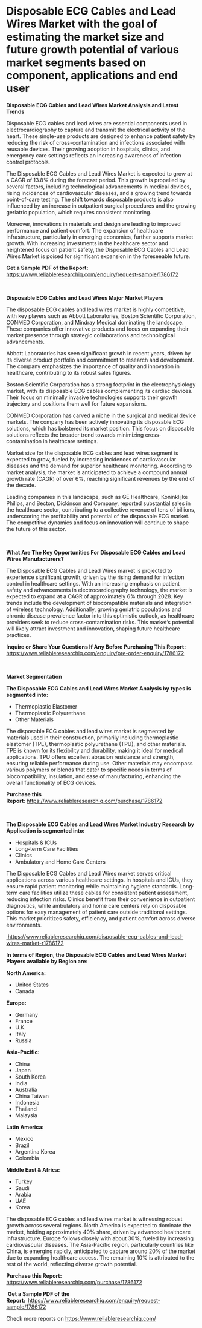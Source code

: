 <p><h1>Disposable ECG Cables and Lead Wires Market with the goal of estimating the market size and future growth potential of various market segments based on component, applications and end user</h1></p><p><strong>Disposable ECG Cables and Lead Wires Market Analysis and Latest Trends</strong></p>
<p><p>Disposable ECG cables and lead wires are essential components used in electrocardiography to capture and transmit the electrical activity of the heart. These single-use products are designed to enhance patient safety by reducing the risk of cross-contamination and infections associated with reusable devices. Their growing adoption in hospitals, clinics, and emergency care settings reflects an increasing awareness of infection control protocols.</p><p>The Disposable ECG Cables and Lead Wires Market is expected to grow at a CAGR of 13.8% during the forecast period. This growth is propelled by several factors, including technological advancements in medical devices, rising incidences of cardiovascular diseases, and a growing trend towards point-of-care testing. The shift towards disposable products is also influenced by an increase in outpatient surgical procedures and the growing geriatric population, which requires consistent monitoring.</p><p>Moreover, innovations in materials and design are leading to improved performance and patient comfort. The expansion of healthcare infrastructure, particularly in emerging economies, further supports market growth. With increasing investments in the healthcare sector and heightened focus on patient safety, the Disposable ECG Cables and Lead Wires Market is poised for significant expansion in the foreseeable future.</p></p>
<p><strong>Get a Sample PDF of the Report:&nbsp;</strong> <a href="https://www.reliableresearchiq.com/enquiry/request-sample/1786172?utm_campaign=2883&utm_medium=2&utm_source=Github&utm_content=ia&utm_term=25032025&utm_id=disposable-ecg-cables-and-lead-wires">https://www.reliableresearchiq.com/enquiry/request-sample/1786172</a></p>
<p>&nbsp;</p>
<p><strong>Disposable ECG Cables and Lead Wires Major Market Players</strong></p>
<p><p>The disposable ECG cables and lead wires market is highly competitive, with key players such as Abbott Laboratories, Boston Scientific Corporation, CONMED Corporation, and Mindray Medical dominating the landscape. These companies offer innovative products and focus on expanding their market presence through strategic collaborations and technological advancements.</p><p>Abbott Laboratories has seen significant growth in recent years, driven by its diverse product portfolio and commitment to research and development. The company emphasizes the importance of quality and innovation in healthcare, contributing to its robust sales figures.</p><p>Boston Scientific Corporation has a strong footprint in the electrophysiology market, with its disposable ECG cables complementing its cardiac devices. Their focus on minimally invasive technologies supports their growth trajectory and positions them well for future expansions.</p><p>CONMED Corporation has carved a niche in the surgical and medical device markets. The company has been actively innovating its disposable ECG solutions, which has bolstered its market position. This focus on disposable solutions reflects the broader trend towards minimizing cross-contamination in healthcare settings.</p><p>Market size for the disposable ECG cables and lead wires segment is expected to grow, fueled by increasing incidences of cardiovascular diseases and the demand for superior healthcare monitoring. According to market analysis, the market is anticipated to achieve a compound annual growth rate (CAGR) of over 6%, reaching significant revenues by the end of the decade.</p><p>Leading companies in this landscape, such as GE Healthcare, Koninklijke Philips, and Becton, Dickinson and Company, reported substantial sales in the healthcare sector, contributing to a collective revenue of tens of billions, underscoring the profitability and potential of the disposable ECG market. The competitive dynamics and focus on innovation will continue to shape the future of this sector.</p></p>
<p>&nbsp;</p>
<p><strong>What Are The Key Opportunities For Disposable ECG Cables and Lead Wires Manufacturers?</strong></p>
<p><p>The Disposable ECG Cables and Lead Wires market is projected to experience significant growth, driven by the rising demand for infection control in healthcare settings. With an increasing emphasis on patient safety and advancements in electrocardiography technology, the market is expected to expand at a CAGR of approximately 6% through 2028. Key trends include the development of biocompatible materials and integration of wireless technology. Additionally, growing geriatric populations and chronic disease prevalence factor into this optimistic outlook, as healthcare providers seek to reduce cross-contamination risks. This market’s potential will likely attract investment and innovation, shaping future healthcare practices.</p></p>
<p><strong>Inquire or Share Your Questions If Any Before Purchasing This Report:</strong> <a href="https://www.reliableresearchiq.com/enquiry/pre-order-enquiry/1786172?utm_campaign=2883&utm_medium=2&utm_source=Github&utm_content=ia&utm_term=25032025&utm_id=disposable-ecg-cables-and-lead-wires">https://www.reliableresearchiq.com/enquiry/pre-order-enquiry/1786172</a></p>
<p>&nbsp;</p>
<p><strong>Market Segmentation</strong></p>
<p><strong>The Disposable ECG Cables and Lead Wires Market Analysis by types is segmented into:</strong></p>
<p><ul><li>Thermoplastic Elastomer</li><li>Thermoplastic Polyurethane</li><li>Other Materials</li></ul></p>
<p><p>The disposable ECG cables and lead wires market is segmented by materials used in their construction, primarily including thermoplastic elastomer (TPE), thermoplastic polyurethane (TPU), and other materials. TPE is known for its flexibility and durability, making it ideal for medical applications. TPU offers excellent abrasion resistance and strength, ensuring reliable performance during use. Other materials may encompass various polymers or blends that cater to specific needs in terms of biocompatibility, insulation, and ease of manufacturing, enhancing the overall functionality of ECG devices.</p></p>
<p><strong>Purchase this Report:&nbsp;</strong><a href="https://www.reliableresearchiq.com/purchase/1786172?utm_campaign=2883&utm_medium=2&utm_source=Github&utm_content=ia&utm_term=25032025&utm_id=disposable-ecg-cables-and-lead-wires">https://www.reliableresearchiq.com/purchase/1786172</a></p>
<p>&nbsp;</p>
<p><strong>The Disposable ECG Cables and Lead Wires Market Industry Research by Application is segmented into:</strong></p>
<p><ul><li>Hospitals & ICUs</li><li>Long-term Care Facilities</li><li>Clinics</li><li>Ambulatory and Home Care Centers</li></ul></p>
<p><p>The Disposable ECG Cables and Lead Wires market serves critical applications across various healthcare settings. In hospitals and ICUs, they ensure rapid patient monitoring while maintaining hygiene standards. Long-term care facilities utilize these cables for consistent patient assessment, reducing infection risks. Clinics benefit from their convenience in outpatient diagnostics, while ambulatory and home care centers rely on disposable options for easy management of patient care outside traditional settings. This market prioritizes safety, efficiency, and patient comfort across diverse environments.</p></p>
<p><a href="https://www.reliableresearchiq.com/disposable-ecg-cables-and-lead-wires-market-r1786172?utm_campaign=2883&utm_medium=2&utm_source=Github&utm_content=ia&utm_term=25032025&utm_id=disposable-ecg-cables-and-lead-wires">&nbsp;https://www.reliableresearchiq.com/disposable-ecg-cables-and-lead-wires-market-r1786172</a></p>
<p><strong>In terms of Region, the Disposable ECG Cables and Lead Wires Market Players available by Region are:</strong></p>
<p>
    <p> <strong> North America: </strong>
        <ul>
            <li>United States</li>
            <li>Canada</li>
        </ul>
        </p> 
    <p> <strong> Europe: </strong>
        <ul>
            <li>Germany</li>
            <li>France</li>
            <li>U.K.</li>
            <li>Italy</li>
            <li>Russia</li>
        </ul>
        </p> 
    <p> <strong> Asia-Pacific: </strong>
        <ul>
            <li>China</li>
            <li>Japan</li>
            <li>South Korea</li>
            <li>India</li>
            <li>Australia</li>
            <li>China Taiwan</li>
            <li>Indonesia</li>
            <li>Thailand</li>
            <li>Malaysia</li>
        </ul>
        </p> 
    <p> <strong> Latin America: </strong>
        <ul>
            <li>Mexico</li>
            <li>Brazil</li>
            <li>Argentina Korea</li>
            <li>Colombia</li>
        </ul>
        </p> 
    <p> <strong> Middle East & Africa: </strong>
        <ul>
            <li>Turkey</li>
            <li>Saudi</li>
            <li>Arabia</li>
            <li>UAE</li>
            <li>Korea</li>
        </ul>
    </p>
    </p>
<p><p>The disposable ECG cables and lead wires market is witnessing robust growth across several regions. North America is expected to dominate the market, holding approximately 40% share, driven by advanced healthcare infrastructure. Europe follows closely with about 30%, fueled by increasing cardiovascular diseases. The Asia-Pacific region, particularly countries like China, is emerging rapidly, anticipated to capture around 20% of the market due to expanding healthcare access. The remaining 10% is attributed to the rest of the world, reflecting diverse growth potential.</p></p>
<p><strong>Purchase this Report: </strong><a href="https://www.reliableresearchiq.com/purchase/1786172?utm_campaign=2883&utm_medium=2&utm_source=Github&utm_content=ia&utm_term=25032025&utm_id=disposable-ecg-cables-and-lead-wires">https://www.reliableresearchiq.com/purchase/1786172</a></p>
<p>&nbsp;<strong>Get a Sample PDF of the Report:&nbsp;&nbsp;</strong><a href="https://www.reliableresearchiq.com/enquiry/request-sample/1786172?utm_campaign=2883&utm_medium=2&utm_source=Github&utm_content=ia&utm_term=25032025&utm_id=disposable-ecg-cables-and-lead-wires">https://www.reliableresearchiq.com/enquiry/request-sample/1786172</a></p>
<p><strong></strong></p>
<p>Check more reports on <a href="https://www.reliableresearchiq.com/?utm_campaign=2883&utm_medium=2&utm_source=Github&utm_content=ia&utm_term=25032025&utm_id=disposable-ecg-cables-and-lead-wires">https://www.reliableresearchiq.com/</a></p>